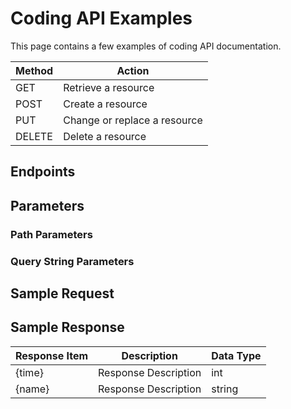 # Coding API Examples

This page contains a few examples of coding API documentation.

| Method | Action |
| --- | --- |
| GET | Retrieve a resource |
| POST | Create a resource |
| PUT | Change or replace a resource |
| DELETE | Delete a resource|

## Endpoints

## Parameters

### Path Parameters

### Query String Parameters

## Sample Request

## Sample Response

| Response Item | Description | Data Type |
| --- | --- | --- |
| {time} | Response Description | int |
| {name} | Response Description | string |
